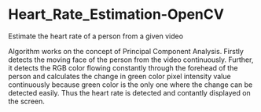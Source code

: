 # Heart_Rate_Estimation-OpenCV
Estimate the heart rate of a person from a given video

Algorithm works on the concept of Principal Component Analysis. Firstly detects the moving face of the person from the video continuously. Further, it detects the RGB color flowing constantly through the forehead of the person and calculates the change in green color pixel intensity value continuously because green color is the only one where the change can be detected easily. Thus the heart rate is detected and contantly displayed on the screen.
